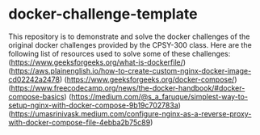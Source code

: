 # docker-challenge-template

This repository is to demonstrate and solve the docker challenges of the original docker challenges provided by the CPSY-300 class. 
Here are the following list of resources used to solve some of these challenges:
(https://www.geeksforgeeks.org/what-is-dockerfile/)
(https://aws.plainenglish.io/how-to-create-custom-nginx-docker-image-cd02242a2478)
(https://www.geeksforgeeks.org/docker-compose/)
(https://www.freecodecamp.org/news/the-docker-handbook/#docker-compose-basics)
(https://medium.com/@s_a_faruque/simplest-way-to-setup-nginx-with-docker-compose-9b19c702783a)
(https://umasrinivask.medium.com/configure-nginx-as-a-reverse-proxy-with-docker-compose-file-4ebba2b75c89)

